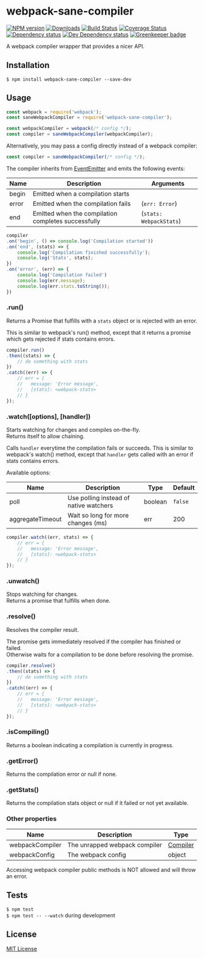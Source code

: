 # webpack-sane-compiler

[![NPM version][npm-image]][npm-url] [![Downloads][downloads-image]][npm-url] [![Build Status][travis-image]][travis-url] [![Coverage Status][codecov-image]][codecov-url] [![Dependency status][david-dm-image]][david-dm-url] [![Dev Dependency status][david-dm-dev-image]][david-dm-dev-url] [![Greenkeeper badge][greenkeeper-image]][greenkeeper-url]

[npm-url]:https://npmjs.org/package/webpack-sane-compiler
[npm-image]:http://img.shields.io/npm/v/webpack-sane-compiler.svg
[downloads-image]:http://img.shields.io/npm/dm/webpack-sane-compiler.svg
[travis-url]:https://travis-ci.org/moxystudio/webpack-sane-compiler
[travis-image]:http://img.shields.io/travis/moxystudio/webpack-sane-compiler/master.svg
[codecov-url]:https://codecov.io/gh/moxystudio/webpack-sane-compiler
[codecov-image]:https://img.shields.io/codecov/c/github/moxystudio/webpack-sane-compiler/master.svg
[david-dm-url]:https://david-dm.org/moxystudio/webpack-sane-compiler
[david-dm-image]:https://img.shields.io/david/moxystudio/webpack-sane-compiler.svg
[david-dm-dev-url]:https://david-dm.org/moxystudio/webpack-sane-compiler?type=dev
[david-dm-dev-image]:https://img.shields.io/david/dev/moxystudio/webpack-sane-compiler.svg
[greenkeeper-image]:https://badges.greenkeeper.io/moxystudio/webpack-sane-compiler.svg
[greenkeeper-url]:https://greenkeeper.io

A webpack compiler wrapper that provides a nicer API.


## Installation

`$ npm install webpack-sane-compiler --save-dev`

## Usage

```js
const webpack = require('webpack');
const saneWebpackCompiler = require('webpack-sane-compiler');

const webpackCompiler = webpack(/* config */);
const compiler = saneWebpackCompiler(webpackCompiler);
```

Alternatively, you may pass a config directly instead of a webpack compiler:

```js
const compiler = saneWebpackCompiler(/* config */);
```

The compiler inherits from [EventEmitter](https://nodejs.org/api/events.html) and emits the following events:

| Name   | Description   | Arguments |
| ------ | ------------- | -------- |
| begin | Emitted when a compilation starts | |
| error | Emitted when the compilation fails | (`err: Error`) |
| end | Emitted when the compilation completes successfully | (`stats: WebpackStats`) |

```js
compiler
.on('begin', () => console.log('Compilation started'))
.on('end', (stats) => {
    console.log('Compilation finished successfully');
    console.log('Stats', stats);
})
.on('error', (err) => {
    console.log('Compilation failed')
    console.log(err.message);
    console.log(err.stats.toString());
})
```

### .run()

Returns a Promise that fulfills with a `stats` object or is rejected with an error.

This is similar to webpack's run() method, except that it returns a promise which gets rejected if stats contains errors.

```js
compiler.run()
.then((stats) => {
    // do something with stats
})
.catch((err) => {
    // err = {
    //   message: 'Error message',
    //   [stats]: <webpack-stats>
    // }
});
```

### .watch([options], [handler])

Starts watching for changes and compiles on-the-fly.   
Returns itself to allow chaining.

Calls `handler` everytime the compilation fails or succeeds.
This is similar to webpack's watch() method, except that `handler` gets called with an error if stats contains errors.

Available options:

| Name   | Description   | Type     | Default |
| ------ | ------------- | -------- | ------- |
| poll | Use polling instead of native watchers | boolean | `false` |
| aggregateTimeout | Wait so long for more changes (ms) | err | 200 |

```js
compiler.watch((err, stats) => {
    // err = {
    //   message: 'Error message',
    //   [stats]: <webpack-stats>
    // }
});
```

### .unwatch()

Stops watching for changes.   
Returns a promise that fulfills when done.


### .resolve()

Resolves the compiler result.

The promise gets immediately resolved if the compiler has finished or failed.  
Otherwise waits for a compilation to be done before resolving the promise.

```js
compiler.resolve()
.then((stats) => {
    // do something with stats
})
.catch((err) => {
    // err = {
    //   message: 'Error message',
    //   [stats]: <webpack-stats>
    // }
});
```


### .isCompiling()

Returns a boolean indicating a compilation is currently in progress.


### .getError()

Returns the compilation error or null if none.


### .getStats()

Returns the compilation stats object or null if it failed or not yet available.


### Other properties

| Name   | Description   | Type     |
| ------ | ------------- | -------- |
| webpackCompiler | The unrapped webpack compiler | [Compiler](https://github.com/webpack/webpack/blob/bd753567da1248624beaaea14af31d6dbe303411/lib/Compiler.js#L153) |
| webpackConfig | The webpack config | object |

Accessing webpack compiler public methods is NOT allowed and will throw an error.


## Tests

`$ npm test`   
`$ npm test -- --watch` during development


## License

[MIT License](http://opensource.org/licenses/MIT)
